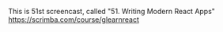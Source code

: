 This is 51st screencast, called "51. Writing Modern React Apps"<br />
https://scrimba.com/course/glearnreact
